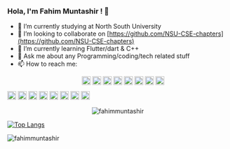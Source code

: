 ### Hola, I'm Fahim Muntashir ! 👋


- 🔭 I’m currently studying at North South University
- 👯 I’m looking to collaborate on [https://github.com/NSU-CSE-chapters](https://github.com/NSU-CSE-chapters)
- 🌱 I’m currently learning Flutter/dart & C++
- 💬 Ask me about any Programming/coding/tech related stuff
- 📫 How to reach me: <p align="center">
<a href="https://twitter.com/fahim_muntashir" target="blank"><img align="center" src="https://cdn.jsdelivr.net/npm/simple-icons@3.0.1/icons/twitter.svg" alt="fahim_muntashir" height="20" width="20" /></a>
<a href="https://linkedin.com/in/f12r" target="blank"><img align="center" src="https://cdn.jsdelivr.net/npm/simple-icons@3.0.1/icons/linkedin.svg" alt="f12r" height="20" width="20" /></a>
<a href="https://fb.com/fahimuntashir" target="blank"><img align="center" src="https://cdn.jsdelivr.net/npm/simple-icons@3.0.1/icons/facebook.svg" alt="fahimuntashir" height="20" width="20" /></a>
<a href="https://instagram.com/fahim_muntashir" target="blank"><img align="center" src="https://cdn.jsdelivr.net/npm/simple-icons@3.0.1/icons/instagram.svg" alt="fahim_muntashir" height="20" width="20" /></a>
<a href="https://dribbble.com/f12r" target="blank"><img align="center" src="https://cdn.jsdelivr.net/npm/simple-icons@3.0.1/icons/dribbble.svg" alt="f12r" height="20" width="20" /></a>
<a href="https://medium.com/f12r" target="blank"><img align="center" src="https://cdn.jsdelivr.net/npm/simple-icons@3.0.1/icons/medium.svg" alt="f12r" height="20" width="20" /></a> 
  <a href="https://codepen.io/fahimpen" target="blank"><img align="center" src="https://cdn.jsdelivr.net/npm/simple-icons@3.0.1/icons/codepen.svg" alt="fahimpen" height="20" width="20" /></a>
<a href="https://stackoverflow.com/users/13347335" target="blank"><img align="center" src="https://cdn.jsdelivr.net/npm/simple-icons@3.0.1/icons/stackoverflow.svg" alt="13347335" height="20" width="20" /></a>
</p>
<p align="left"><img src="https://devicons.github.io/devicon/devicon.git/icons/bootstrap/bootstrap-plain.svg" alt="bootstrap" width="20" height="20"/> <img src="https://devicons.github.io/devicon/devicon.git/icons/c/c-original.svg" alt="c" width="20" height="20"/> <img src="https://devicons.github.io/devicon/devicon.git/icons/cplusplus/cplusplus-original.svg" alt="cplusplus" width="20" height="20"/> <img src="https://devicons.github.io/devicon/devicon.git/icons/css3/css3-original-wordmark.svg" alt="css3" width="20" height="20"/> <img src="https://devicons.github.io/devicon/devicon.git/icons/html5/html5-original-wordmark.svg" alt="html5" width="20" height="20"/> <img src="https://devicons.github.io/devicon/devicon.git/icons/javascript/javascript-original.svg" alt="javascript" width="20" height="20"/> <img src="https://devicons.github.io/devicon/devicon.git/icons/linux/linux-original.svg" alt="linux" width="20" height="20"/> <img src="https://cdn.jsdelivr.net/npm/simple-icons@3.1.0/icons/flutter.svg" alt="flutter" width="20" height="20"/></p><p align="center"> <img src="https://github-readme-stats.vercel.app/api?username=fahimmuntashir&show_icons=true" alt="fahimmuntashir" /> </p>

[![Top Langs](https://github-readme-stats.vercel.app/api/top-langs/?username=FahimMuntashir)](https://github.com/FahimMuntashir/github-readme-stats)<p align="left"> <img src="https://komarev.com/ghpvc/?username=fahimmuntashir" alt="fahimmuntashir" /> </p>


